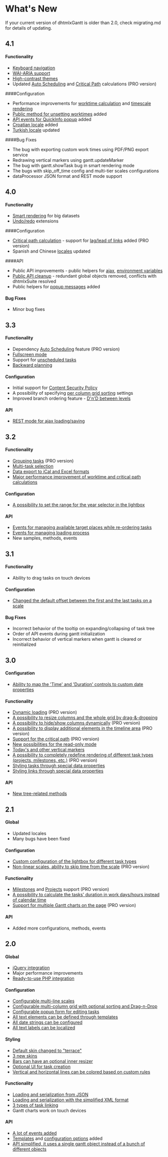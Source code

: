 What's New
==========

If your current version of dhtmlxGantt is older than 2.0, check migrating.md for details of updating.

4.1
---------

#### Functionality
- [Keyboard navigation](desktop/keyboard_navigation.md)
- [WAI-ARIA support](desktop/accessibility.md#waiariaattributes)
- [High-contrast themes](desktop/accessibility.md#highontrastthemes)
- Updated [Auto Scheduling](desktop/auto_scheduling.md) and [Critical Path](desktop/critical_path.md) calculations (PRO version)

####Configuration
- Performance improvements for [worktime calculation](desktop/working_time.md) and [timescale rendering](desktop/performance.md)
- [Public method for unsetting worktimes](api/gantt_unsetworktime.md) added
- [API events for QuickInfo popup](api/refs/gantt_events.md) added
- [Croatian locale](desktop/localization.md#predefinedlocales) added
- [Turkish locale](desktop/localization.md#predefinedlocales) updated

####Bug Fixes

- The bug with exporting custom work times using PDF/PNG export service 
- Redrawing vertical markers using gantt.updateMarker
- The bug with gantt.showTask bug in smart rendering mode
- The bugs with skip_off_time config and multi-tier scales configurations
- dataProcessor JSON format and REST mode support

4.0
---------
#### Functionality
- [Smart rendering](desktop/performance.md#smartrendering) for big datasets 
- [Undo/redo](desktop/undo_redo.md) extensions

####Configuration
- [Critical path calculation](desktop/critical_path.md) - support for [lag/lead of links](desktop/auto_scheduling.md#settinglagandleadtimesbetweentasks) added (PRO version)
- Spanish and Chinese [locales](desktop/localization.md#predefinedlocales) updated

####API
- Public API improvements - public helpers for [ajax](http://docs.dhtmlx.com/api__refs__dhtmlxajax.html), [environment variables](api/gantt_env_other.md)  
- [Public API cleanup](migrating.md#3x40) - redundant global objects removed, conflicts with dhtmlxSuite resolved
- Public helpers for [popup messages](desktop/message_boxes.md) added

#### Bug Fixes

- Minor bug fixes


3.3
----------
#### Functionality
- Dependency [Auto Scheduling](desktop/auto_scheduling.md) feature (PRO version)
- [Fullscreen mode](desktop/fullscreen_mode.md)
- Support for [unscheduled tasks](desktop/crud_task.md#addingunscheduledtasks)
- [Backward planning](desktop/loading.md#loadingtaskdates)

#### Configuration
- Initial support for [Content Security Policy](desktop/content_security_policy.md)
- A possibility of specifying [per column grid sorting](desktop/sorting.md#percolumngridsorting) settings
- Improved branch ordering feature - [D'n'D between levels](desktop/reodering_tasks.md#dragndropwithinthewholeganttstructure) 

#### API
- [REST mode for ajax loading/saving](desktop/server_side.md#savingdatafromrestserver)



3.2
----------------

#### Functionality
- [Grouping tasks](desktop/grouping.md) (PRO version)
- [Multi-task selection](desktop/multiselection.md)
- [Data export to iCal and Excel formats](desktop/excel.md)
- [Major performance improvement of worktime and critical path calculations](desktop/performance.md) 

#### Configuration
- [A possibility to set the range for the year selector in the lightbox](desktop/time.md#alistofproperties)


#### API
- [Events for managing available target places while re-ordering tasks](desktop/reodering_tasks.md#denyingdroppingtospecificpositions)
- [Events for managing loading process](desktop/loading.md#eventsflow)
- New samples, methods, events




3.1
----------------

#### Functionality
- Ability to drag tasks on touch devices

#### Configuration
- [Changed the default offset between the first and the last tasks on a scale](api/gantt_scale_offset_minimal_config.md)

#### Bug Fixes
- Incorrect behavior of the tooltip on expanding/collapsing of task tree
- Order of API events during gantt initialization
- Incorrect behavior of vertical markers when gantt is cleared or reinitialized


3.0
----------------

#### Configuration
- [Ability to map the 'Time' and 'Duration' controls to custom date properties](desktop/time.md#assigningcustomstartandenddatetimeproperties)
#### Functionality
- [Dynamic loading](desktop/dynamic_loading.md) (PRO version)
- [A possibility to resize columns and the whole grid by drag-&-dropping](desktop/specifying_columns.md)
- [A possibility to hide/show columns dynamically](desktop/specifying_columns.md#hidingshowingcolumns) (PRO version)
- [A possibility to display additional elements in the timeline area](desktop/baselines.md) (PRO version)
- [Support for the critical path](desktop/critical_path.md) (PRO version)
- [New possibilities for the read-only mode](desktop/readonly_mode.md)
- [Today's and other vertical markers](desktop/markers.md)
- [A possibility to completely redefine rendering of different task types (projects, milestones, etc.)](desktop/baselines.md#definingacustomdisplayfordifferenttasktypes)
(PRO version)
- [Styling tasks through special data properties](desktop/colouring_tasks.md#specifyingstyleinthepropertiesofthetaskobject) 
- [Styling links through special data properties](desktop/colouring_lines.md#specifyingcolorinthepropertiesofthelinkobject) 


#### API
- [New tree-related methods](desktop/task_tree_operations.md)

2.1
-------------

#### Global
- Updated locales
- Many bugs have been fixed

#### Configuration
- [Custom configuration of the lightbox for different task types](desktop/task_types.md#individuallightboxforeachtype)
- [Non-linear scales, ability to skip time from the scale](desktop/custom_scale.md) (PRO version)

#### Functionality
- [Milestones](desktop/milestones.md) and [Projects](desktop/task_types.md#projecttasks) support  (PRO version)
- [A possibility  to calculate the tasks' duration in work days/hours instead of calendar time](desktop/working_time.md)
- [Support for multiple Gantt charts on the page](desktop/multiple_gantts.md) (PRO version)

#### API
- Added more configurations, methods, events


2.0
-------------------------------------

#### Global
- [jQuery integration](desktop/jquery_integration.md)
- Major performance improvements
- [Ready-to-use PHP integration](desktop/server_side.md)

#### Configuration
- [Configurable multi-line scales](desktop/configuring_time_scale.md)
- [Configurable multi-column grid with optional sorting and Drag-n-Drop](desktop/reodering_tasks.md) 
- [Configurable popup form for editing tasks](desktop/edit_form.md)
- [All text elements can be defined through templates](desktop/common_configuration.md#gantttemplatesobject)
- [All date strings can be configured](desktop/common_configuration.md#ganttconfigobject)
- [All text labels can be localized](desktop/localization.md)

#### Styling
- [Default skin changed to "terrace"](desktop/skins.md#teraccedefaultskin)
- [3 new skins](desktop/skins.md)
- [Bars can have an optional inner resizer](api/gantt_drag_resize_config.md)
- [Optional UI for task creation](overview.md)
- [Vertical and horizontal lines can be colored based on custom rules](desktop/highlighting_time_slots.md)

#### Functionality
- [Loading and serialization from JSON](desktop/supported_data_formats.md#json)
- [Loading and serialization with the simplified XML format](desktop/supported_data_formats.md#xmldhtmlxgantt20)
- [3 types of task linking](api/gantt_links_config.md)
- Gantt charts work on touch devices


#### API

- [A lot of events added](api/refs/gantt.md#events)
- [Templates](api/refs/gantt.md#templates) and [configuration options](api/refs/gantt.md#properties) added
- [API simplified, it uses a single gantt object instead of a bunch of different objects](migrating.md)
